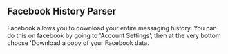 Facebook History Parser
-----------------------

Facebook allows you to download your entire messaging history.
You can do this on facebook by going to 'Account Settings', then at the very bottom choose 'Download a copy of your Facebook data.